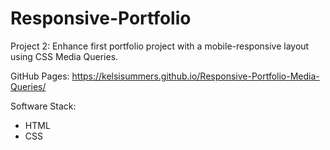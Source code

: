 # Responsive-Portfolio

Project 2: Enhance first portfolio project with a mobile-responsive layout using CSS Media Queries.

GitHub Pages: https://kelsisummers.github.io/Responsive-Portfolio-Media-Queries/

Software Stack:
  - HTML
  - CSS
